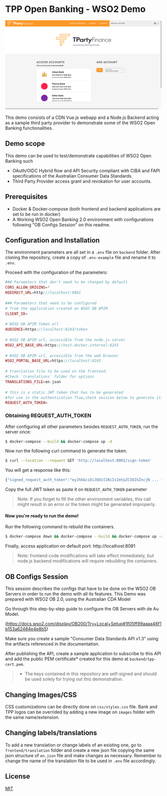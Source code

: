 
# TPP Open Banking - WSO2 Demo

![Screenshot of the demo's first screen](https://raw.githubusercontent.com/RenanMartorelli/tpp-demo-wso2-openbanking/master/demo-images/first_screen.png)

This demo consists of a CDN Vue.js webapp and a Node.js Backend acting as a sample  third party provider to demonstrate some of the WSO2 Open Banking functionalities.

## Demo scope

This demo can be used to test/demonstrate capabilities of WSO2 Open Banking such
- OAuth/OIDC Hybrid flow and API Security compliant with CIBA and FAPI specifications of the Australian Consumer Data Standards.
- Third Party Provider access grant and revokation for user accounts.

## Prerequisites
* Docker & Docker-compose (both  frontend and backend applications are set to be run in docker)
* A Working WSO2 Open Banking 2.0 environment with configurations following "OB Configs Session" on this readme.

## Configuration and Installation

The environment parameters are all set in a `.env`  file on `backend` folder. After cloning the repository, create a copy of `.env-example` file and rename it to `.env`.

Proceed with the configuration of the parameters:

```php
### Parameters that don't need to be changed by default
CORS_ALLOW_ORIGINS=*
REDIRECT_URL=http://localhost:8081

### Parameters that need to be configured
# from the application created on WSO2 OB APIM
CLIENT_ID=              
                
# WSO2 OB APIM Token url
AUDIENCE=https://localhost:8243/token  

# WSO2 OB APIM url, accessible from the node.js server
WSO2_API_BASE_URL=https://host.docker.internal:8243

# WSO2 OB APIM url, accessible from the web browser
WSO2_PORTAL_BASE_URL=https://localhost:8243

# translation file to be used on the frontend. 
#Check `translations` folder for options
TRANSLATIONS_FILE=en.json

# this is a static JWT token that has to be generated 
#for use in the authentication flow,check session below to generate it.
REQUEST_AUTH_TOKEN=
````

### Obtaining REQUEST_AUTH_TOKEN
After configuring all other parameters besides `REQUEST_AUTH_TOKEN`, run the server once:
```bash
$ docker-compose --build && docker-compose up -d
```
Now run the following curl command to generate the token.
```bash
$ curl --location --request GET 'http://localhost:8001/sign-token'
```
You will get a response like this:
```javascript
{"signed_request_auth_token":"eyJhbGciOiJQUzI1NiIsImtpZCI6IkZncjN ... full token"}
```
Copy the full JWT token as paste it on `REQUEST_AUTH_TOKEN` parameter

> Note: If you forget to fill the other environment variables, this call might
> result in an error or the token might be generated improperly.

#### Now you're ready to run the demo!
Run the following command to rebuild the containers.
```bash
$ docker-compose down && docker-compose --build && docker-compose up -d
```
Finally, access application on default port: http://localhost:8081

> Note: frontend code modifications will take effect immediately, but node.js backend modifications will require rebuilding the containers.
## OB Configs Session
This session describes the configs that have to be done on the WSO2 OB Servers in order to run the demo with all its features.
This Demo was prepared with WSO2 OB 2.0, using the Australian CDA Model

Go through this step-by-step guide to configure the OB Servers with de Au Model.

(https://docs.wso2.com/display/OB200/Try+Local+Setup#1f05ff99aaaa46f1b153a62484e4e8b5)

Make sure you create a sample "Consumer Data Standards API v1.3" using the artifacts referenced in the documentation.

After publishing the API, create a sample application to subscribe to this API and add the public PEM certificate* created for this demo at `backend/tpp-cert.pem`.

> * The keys contained in this repository are self-signed and should be used solely for trying out this demonstration.


## Changing Images/CSS
CSS customizations can be directly done on `css/styles.css` file.
Bank and TPP logos can be overrided by adding a new image on `images` folder with the same name/extension.

## Changing labels/translations
To add a new translation or change labels of an existing one, go to `frontend/translation` folder and create a new json file copying the same json structure of `en.json` file and make changes as necessary. Remember to change the name of the translation file to be used in `.env` file accordingly.

## License
[MIT](https://choosealicense.com/licenses/mit/)